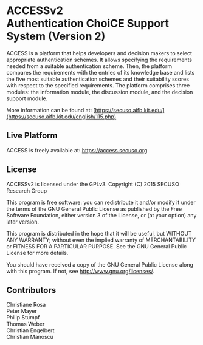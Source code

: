 # ACCESSv2 <br /> Authentication ChoiCE Support System (Version 2)

ACCESS is a platform that helps developers and decision makers to select appropriate authentication schemes. It allows specifying the requirements needed from a suitable authentication scheme. Then, the platform compares the requirements with the entries of its knowledge base and lists the five most suitable authentication schemes and their suitability scores with respect to the specified requirements. The platform comprises three modules: the information module, the discussion module, and the decision support module.

More information can be found at: [https://secuso.aifb.kit.edu/](https://secuso.aifb.kit.edu/english/115.php)


## Live Platform

ACCESS is freely available at: https://access.secuso.org


## License

ACCESSv2 is licensed under the GPLv3.
Copyright (C) 2015 SECUSO Research Group

This program is free software: you can redistribute it and/or modify
it under the terms of the GNU General Public License as published by
the Free Software Foundation, either version 3 of the License, or
(at your option) any later version.

This program is distributed in the hope that it will be useful,
but WITHOUT ANY WARRANTY; without even the implied warranty of
MERCHANTABILITY or FITNESS FOR A PARTICULAR PURPOSE.  See the
GNU General Public License for more details.

You should have received a copy of the GNU General Public License
along with this program.  If not, see <http://www.gnu.org/licenses/>.


## Contributors

Christiane Rosa<br />
Peter Mayer<br />
Philip Stumpf<br />
Thomas Weber<br />
Christian Engelbert<br />
Christian Manoscu<br />

